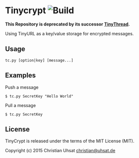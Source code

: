# Tinycrypt ![Build](https://travis-ci.org/cuhsat/tinycrypt.svg)

**This Repository is deprecated by its successor**
**[TinyThread](https://github.com/cuhsat/tinythread).**

Using TinyURL as a key/value storage for encrypted messages.

## Usage
```
tc.py [option|key] [message...]
```

## Examples
Push a message
```
$ tc.py SecretKey "Hello World"
```
Pull a message
```
$ tc.py SecretKey
```

## License
TinyCrypt is released under the terms of the MIT License (MIT).

Copyright (c) 2015 Christian Uhsat <christian@uhsat.de>
